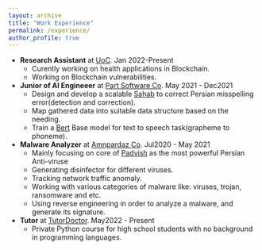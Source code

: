 ```yaml
---
layout: archive
title: "Work Experience"
permalink: /experience/
author_profile: true
---
```




<ul>

<li><b>Research Assistant</b> at <a href="https://ucalgary.ca">UoC</a>. Jan 2022-Present 
<ul>
    <li>Curently working on health applications in Blockchain.</li>
    <li>Working on Blockchain vulnerabilities.</li>
</ul>
</li>

<li><b>Junior of AI Engineeer</b> at <a href="https://www.partsoftware.com/">Part Software Co</a>. May 2021 - Dec2021
<ul>
    <li>Design and develop a scalable <a href="https://partdp.ai/en/products/sahab">Sahab</a> to correct Persian misspelling error(detection and correction).</li>
    <li>Map gathered data into suitable data structure based on the needing.</li>
    <li>Train a <a href="https://en.wikipedia.org/wiki/BERT_(language_model)">Bert</a> Base model for text to speech task(grapheme to phoneme).</li>
</ul>
</li>

<li><b>Malware Analyzer</b> at <a href="https://www.amnpardaz.com/en/">Amnpardaz Co</a>. Jul2020 - May 2021
<ul>
    <li>Mainly focusing on core of <a href="https://padvish.com/en-us">Padvish</a> as the most powerful Persian Anti-viruse</li>
    <li>Generating disinfector for different viruses.</li>
    <li>Tracking network traffic anomaly.</li>
    <li>Working with various categories of malware like: viruses, trojan, ransomware and etc.</li>
    <li>Using reverse engineering in order to analyze a malware, and generate its signature.</li>
</ul>
</li>

<li><b>Tutor</b> at <a href="https://www.tutordoctor.com/">TutorDoctor</a>. May2022 - Present
<ul>
    <li>Private Python course for high school students with no background in programming languages.</li>
</ul>
</li>
</ul>

